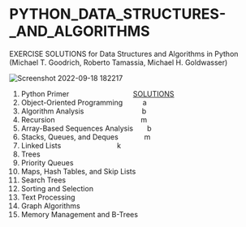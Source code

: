 # PYTHON_DATA_STRUCTURES-_AND_ALGORITHMS
EXERCISE SOLUTIONS for Data Structures and Algorithms in Python (Michael T. Goodrich, Roberto Tamassia, Michael H. Goldwasser)

![Screenshot 2022-09-18 182217](https://user-images.githubusercontent.com/102049663/190903056-edc0f868-b689-4f99-aa33-3cc14464fdeb.jpg)

1. Python Primer &nbsp;&nbsp;&nbsp;&nbsp;&nbsp;&nbsp;&nbsp;&nbsp;&nbsp;&nbsp;&nbsp;&nbsp;&nbsp;&nbsp;&nbsp;&nbsp;&nbsp;&nbsp;&nbsp;&nbsp;&nbsp;&nbsp;&nbsp;&nbsp;&nbsp;&nbsp;&nbsp;&nbsp;&nbsp;&nbsp; [SOLUTIONS](https://github.com/ORCBOLG-001/PYTHON_DATA_STRUCTURES_AND_ALGORITHMS/blob/main/CHAPTER_01_.py)
2. Object-Oriented Programming&nbsp;&nbsp;&nbsp;&nbsp;&nbsp;&nbsp;&nbsp;&nbsp;&nbsp;&nbsp;a
3. Algorithm Analysis&nbsp;&nbsp;&nbsp;&nbsp;&nbsp;&nbsp;&nbsp;&nbsp;&nbsp;&nbsp;&nbsp;&nbsp;&nbsp;&nbsp;&nbsp;&nbsp;&nbsp;&nbsp;&nbsp;&nbsp;&nbsp;&nbsp;&nbsp;&nbsp;&nbsp;&nbsp;&nbsp;&nbsp;&nbsp;b
4. Recursion &nbsp;&nbsp;&nbsp;&nbsp;&nbsp;&nbsp;&nbsp;&nbsp;&nbsp;&nbsp;&nbsp;&nbsp;&nbsp;&nbsp;&nbsp;&nbsp;&nbsp;&nbsp;&nbsp;&nbsp;&nbsp;&nbsp;&nbsp;&nbsp;&nbsp;&nbsp;&nbsp;&nbsp;&nbsp;&nbsp;&nbsp;&nbsp;&nbsp;&nbsp;&nbsp;&nbsp;&nbsp;&nbsp;&nbsp;&nbsp;&nbsp;&nbsp;m
5. Array-Based Sequences Analysis&nbsp;&nbsp;&nbsp;&nbsp;&nbsp;&nbsp;&nbsp;b
6. Stacks, Queues, and Deques&nbsp;&nbsp;&nbsp;&nbsp;&nbsp;&nbsp;&nbsp;&nbsp;&nbsp;&nbsp;&nbsp;&nbsp;&nbsp;m
7. Linked Lists&nbsp;&nbsp;&nbsp;&nbsp;&nbsp;&nbsp;&nbsp;&nbsp;&nbsp;&nbsp;&nbsp;&nbsp;&nbsp;&nbsp;&nbsp;&nbsp;&nbsp;&nbsp;&nbsp;&nbsp;&nbsp;&nbsp;&nbsp;&nbsp;&nbsp;&nbsp;&nbsp;&nbsp;k
8. Trees
9. Priority Queues
10. Maps, Hash Tables, and Skip Lists
11. Search Trees
12. Sorting and Selection
13. Text Processing
14. Graph Algorithms
15. Memory Management and B-Trees



